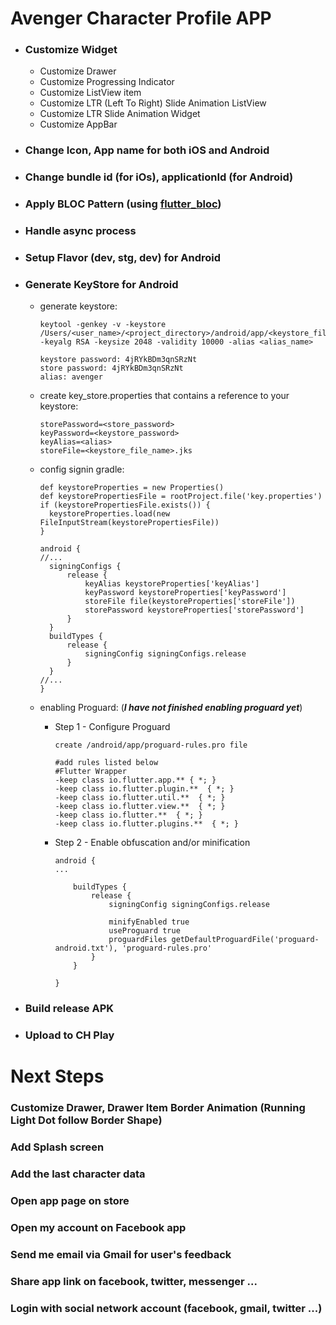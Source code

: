 # Avenger Character Profile APP



- ### Customize Widget

  - Customize Drawer
  - Customize Progressing Indicator
  - Customize ListView item
  - Customize LTR (Left To Right) Slide Animation ListView
  - Customize LTR Slide Animation Widget
  - Customize AppBar
 
- ### Change Icon, App name for both iOS and Android
- ### Change bundle id (for iOs), applicationId (for Android)
- ### Apply BLOC Pattern (using [flutter_bloc](https://pub.dev/packages/flutter_bloc))
- ### Handle async process
- ### Setup Flavor (dev, stg, dev) for Android
- ### Generate KeyStore for Android

  - generate keystore:
  
	  ```
	  keytool -genkey -v -keystore /Users/<user_name>/<project_directory>/android/app/<keystore_file_name>.jks -keyalg RSA -keysize 2048 -validity 10000 -alias <alias_name>
	  
	  keystore password: 4jRYkBDm3qnSRzNt
	  store password: 4jRYkBDm3qnSRzNt
	  alias: avenger
	  ```
	  
  - create key_store.properties that contains a reference to your keystore:
	  
	  ```
	  storePassword=<store_password>
	  keyPassword=<keystore_password>
	  keyAlias=<alias>
	  storeFile=<keystore_file_name>.jks
	  ```
	  
  - config signin gradle:
  
	  ```
	  def keystoreProperties = new Properties()
	  def keystorePropertiesFile = rootProject.file('key.properties')
	  if (keystorePropertiesFile.exists()) {
	  	keystoreProperties.load(new FileInputStream(keystorePropertiesFile))
	  }
	  
	  android {
	  //...
	  	signingConfigs {
	  		release {
	  			keyAlias keystoreProperties['keyAlias']
	  			keyPassword keystoreProperties['keyPassword']
	  			storeFile file(keystoreProperties['storeFile'])
	  			storePassword keystoreProperties['storePassword']
	  		}
	  	}
	  	buildTypes {
	  		release {
	  			signingConfig signingConfigs.release
	  		}
	  	}
	  //...
	  }
	  ```
	  
  - enabling Proguard: (***I have not finished enabling proguard yet***)
  
  	- Step 1 - Configure Proguard
	  
		```
		create /android/app/proguard-rules.pro file

		#add rules listed below
		#Flutter Wrapper
		-keep class io.flutter.app.** { *; }
		-keep class io.flutter.plugin.**  { *; }
		-keep class io.flutter.util.**  { *; }
		-keep class io.flutter.view.**  { *; }
		-keep class io.flutter.**  { *; }
		-keep class io.flutter.plugins.**  { *; }

		```
  	- Step 2 - Enable obfuscation and/or minification
		
		```
		android {
		...
		
		    buildTypes {
		    	release {
		    		signingConfig signingConfigs.release
		    		
		    		minifyEnabled true
		    		useProguard true
		    		proguardFiles getDefaultProguardFile('proguard-android.txt'), 'proguard-rules.pro'
		    	}
		    }

		}
		```
		
- ### Build release APK
- ### Upload to CH Play

# Next Steps

### Customize Drawer, Drawer Item Border Animation (Running Light Dot follow Border Shape) 
### Add Splash screen
### Add the last character data
### Open app page on store
### Open my account on Facebook app
### Send me email via Gmail for user's feedback
### Share app link on facebook, twitter, messenger ...
### Login with social network account (facebook, gmail, twitter ...)


